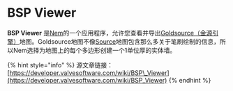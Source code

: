 # BSP Viewer

**BSP Viewer** 是[Nem](https://developer.valvesoftware.com/wiki/User:Nem)的一个应用程序，允许您查看并导出[Goldsource（金源引擎）](https://developer.valvesoftware.com/wiki/Goldsource)地图。Goldsource地图不像[Source](https://developer.valvesoftware.com/wiki/Source)地图包含那么多关于笔刷绘制的信息，所以Nem选择为地图上的每个多边形创建一个1单位厚的实体墙。

{% hint style="info" %}
源文章链接：[https://developer.valvesoftware.com/wiki/BSP\_Viewer](https://developer.valvesoftware.com/wiki/BSP_Viewer)
{% endhint %}




